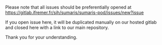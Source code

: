 Please note that all issues should be preferentially opened at
https://gitlab.ifremer.fr/sih/sumaris/sumaris-pod/issues/new?issue

If you open issue here, it will be duplicated manually on our hosted gitlab and closed here with a link to our main repository.

Thank you for your understanding.
